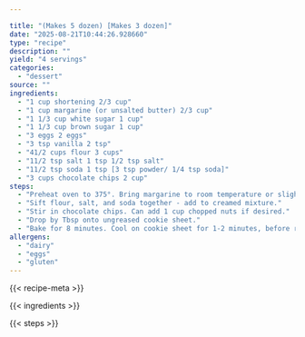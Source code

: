 ```yaml
---

title: "(Makes 5 dozen) [Makes 3 dozen]"
date: "2025-08-21T10:44:26.928660"
type: "recipe"
description: ""
yield: "4 servings"
categories:
  - "dessert"
source: ""
ingredients:
  - "1 cup shortening 2/3 cup"
  - "1 cup margarine (or unsalted butter) 2/3 cup"
  - "1 1/3 cup white sugar 1 cup"
  - "1 1/3 cup brown sugar 1 cup"
  - "3 eggs 2 eggs"
  - "3 tsp vanilla 2 tsp"
  - "41/2 cups flour 3 cups"
  - "11/2 tsp salt 1 tsp 1/2 tsp salt"
  - "11/2 tsp soda 1 tsp [3 tsp powder/ 1/4 tsp soda]"
  - "3 cups chocolate chips 2 cup"
steps:
  - "Preheat oven to 375°. Bring margarine to room temperature or slightly melted. Cream shortening, margarine and sugars for 6-8 minutes until fluffy. Add eggs and vanilla, beat well."
  - "Sift flour, salt, and soda together - add to creamed mixture."
  - "Stir in chocolate chips. Can add 1 cup chopped nuts if desired."
  - "Drop by Tbsp onto ungreased cookie sheet."
  - "Bake for 8 minutes. Cool on cookie sheet for 1-2 minutes, before removing to cooling rack."
allergens:
  - "dairy"
  - "eggs"
  - "gluten"
---
```


{{< recipe-meta >}}

{{< ingredients >}}

{{< steps >}}
